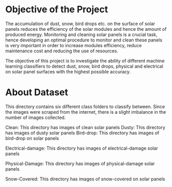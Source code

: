 # Objective of the Project
The accumulation of dust, snow, bird drops etc. on the surface of solar panels reduces the efficiency of the solar modules and hence the amount of produced energy. Monitoring and cleaning solar panels is a crucial task, hence developing an optimal procedure to monitor and clean these panels is very important in order to increase modules efficiency, reduce maintenance cost and reducing the use of resources.

The objective of this project is to investigate the ability of different machine learning classifiers to detect dust, snow, bird drops, physical and electrical on solar panel surfaces with the highest possible accuracy.


# About Dataset
This directory contains six different class folders to classify between. Since the images were scraped from the internet, there is a slight imbalance in the number of images collected.


Clean: This directory has images of clean solar panels
Dusty: This directory has images of dusty solar panels
Bird-drop: This directory has images of bird-drop on solar panels

Electrical-damage: This directory has images of electrical-damage solar panels

Physical-Damage: This directory has images of physical-damage solar panels

Snow-Covered: This directory has images of snow-covered on solar panels

